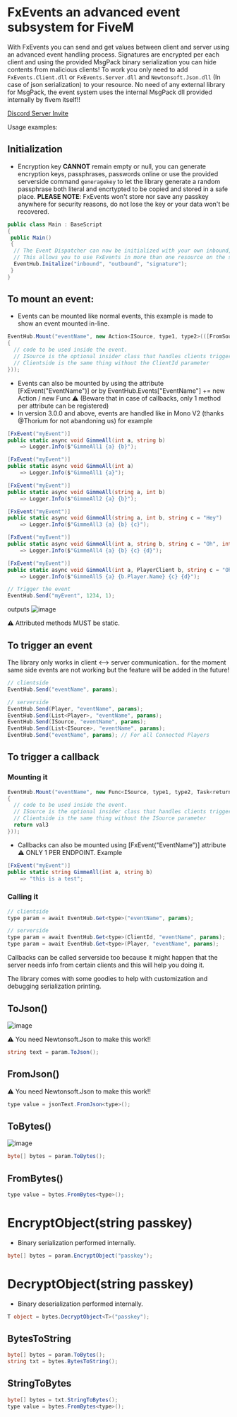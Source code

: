 # FxEvents an advanced event subsystem for FiveM

With FxEvents you can send and get values between client and server using an advanced event handling process. 
Signatures are encrypted per each client and using the provided MsgPack binary serialization you can hide contents from malicious clients!
To work you only need to add `FxEvents.Client.dll` or `FxEvents.Server.dll` and `Newtonsoft.Json.dll` (In case of json serialization) to your resource.
No need of any external library for MsgPack, the event system uses the internal MsgPack dll provided internally by fivem itself!!

[Discord Server Invite](https://discord.gg/KKN7kRT2vM)

Usage examples:

## Initialization
- Encryption key **CANNOT** remain empty or null, you can generate encryption keys, passphrases, passwords online or use the provided serverside command `generagekey` to let the library generate a random passphrase both literal and encrtypted to be copied and stored in a safe place. __PLEASE NOTE__: FxEvents won't store nor save any passkey anywhere for security reasons, do not lose the key or your data won't be recovered.
```c#
public class Main : BaseScript
{
 public Main()
 {
  // The Event Dispatcher can now be initialized with your own inbound, outbound, and signatures.
  // This allows you to use FxEvents in more than one resource on the server without having signature collisions.
  EventHub.Initalize("inbound", "outbound", "signature");
 }
}
```
 
## To mount an event:
- Events can be mounted like normal events, this example is made to show an event mounted in-line.
```c#
EventHub.Mount("eventName", new Action<ISource, type1, type2>(([FromSource] source, val1, val2) =>    
{
  // code to be used inside the event.
  // ISource is the optional insider class that handles clients triggering the event.. is like the "[FromSource] Player player" parameter but can be derived and handled as you want!!
  // Clientside is the same thing without the ClientId parameter
}));
```
- Events can also be mounted by using the attribute [FxEvent("EventName")] or by EventHub.Events["EventName"] += new Action / new Func 
⚠️ (Beware that in case of callbacks, only 1 method per attribute can be registered)
- In version 3.0.0 and above, events are handled like in Mono V2 (thanks @Thorium for not abandoning us) for example
```c#
[FxEvent("myEvent")]
public static async void GimmeAll(int a, string b)
    => Logger.Info($"GimmeAll1 {a} {b}");

[FxEvent("myEvent")]
public static async void GimmeAll(int a) 
    => Logger.Info($"GimmeAll1 {a}");

[FxEvent("myEvent")]
public static async void GimmeAll(string a, int b)
    => Logger.Info($"GimmeAll2 {a} {b}");

[FxEvent("myEvent")]
public static async void GimmeAll(string a, int b, string c = "Hey")
    => Logger.Info($"GimmeAll3 {a} {b} {c}");

[FxEvent("myEvent")]
public static async void GimmeAll(int a, string b, string c = "Oh", int d = 678)
    => Logger.Info($"GimmeAll4 {a} {b} {c} {d}");

[FxEvent("myEvent")]
public static async void GimmeAll(int a, PlayerClient b, string c = "Oh", int d = 678)
    => Logger.Info($"GimmeAll5 {a} {b.Player.Name} {c} {d}");

// Trigger the event
EventHub.Send("myEvent", 1234, 1);
```
outputs
![image](https://github.com/manups4e/fx-events/assets/4005518/4e42a6b8-e3eb-4337-99a0-22be5b5211b6)

⚠️ Attributed methods MUST be static.

## To trigger an event
The library only works in client <--> server communication.. for the moment same side events are not working but the feature will be added in the future!
```c#
// clientside
EventHub.Send("eventName", params);

// serverside
EventHub.Send(Player, "eventName", params);
EventHub.Send(List<Player>, "eventName", params);
EventHub.Send(ISource, "eventName", params);
EventHub.Send(List<ISource>, "eventName", params);
EventHub.Send("eventName", params); // For all Connected Players
```

## To trigger a callback
### Mounting it
```c#
EventHub.Mount("eventName", new Func<ISource, type1, type2, Task<returnType>>(async ([FromSource] source, val1, val2) =>    
{
  // code to be used inside the event.
  // ISource is the optional insider class that handles clients triggering the event.. is like the "[FromSource] Player player" parameter but can be derived and handled as you want!!
  // Clientside is the same thing without the ISource parameter
  return val3
}));
```

- Callbacks can also be mounted using [FxEvent("EventName")] attribute ⚠️ ONLY 1 PER ENDPOINT. Example
```c#
[FxEvent("myEvent")]
public static string GimmeAll(int a, string b)
    => "this is a test";
```

### Calling it
```c#
// clientside
type param = await EventHub.Get<type>("eventName", params);

// serverside
type param = await EventHub.Get<type>(ClientId, "eventName", params);
type param = await EventHub.Get<type>(Player, "eventName", params);
```
Callbacks can be called serverside too because it might happen that the server needs info from certain clients and this will help you doing it.

The library comes with some goodies to help with customization and debugging serialization printing.

## ToJson() 
![image](https://user-images.githubusercontent.com/4005518/188593550-48891947-fb41-4ec1-894c-b429ca890361.png)

⚠️ You need Newtonsoft.Json to make this work!!
```c#
string text = param.ToJson();
```

## FromJson()
⚠️ You need Newtonsoft.Json to make this work!!
```c#
type value = jsonText.FromJson<type>();
```

## ToBytes()
![image](https://user-images.githubusercontent.com/4005518/188594841-3ea787d0-37f3-4b23-9ff7-cdb999d0d101.png)
```c#
byte[] bytes = param.ToBytes();
```

## FromBytes()
```c#
type value = bytes.FromBytes<type>();
```

# EncryptObject(string passkey)
- Binary serialization performed internally.
```c#
byte[] bytes = param.EncryptObject("passkey");
```

# DecryptObject(string passkey)
- Binary deserialization performed internally.
```c#
T object = bytes.DecryptObject<T>("passkey");
```

## BytesToString
```c#
byte[] bytes = param.ToBytes();
string txt = bytes.BytesToString();
```

## StringToBytes
```c#
byte[] bytes = txt.StringToBytes();
type value = bytes.FromBytes<type>();
```
